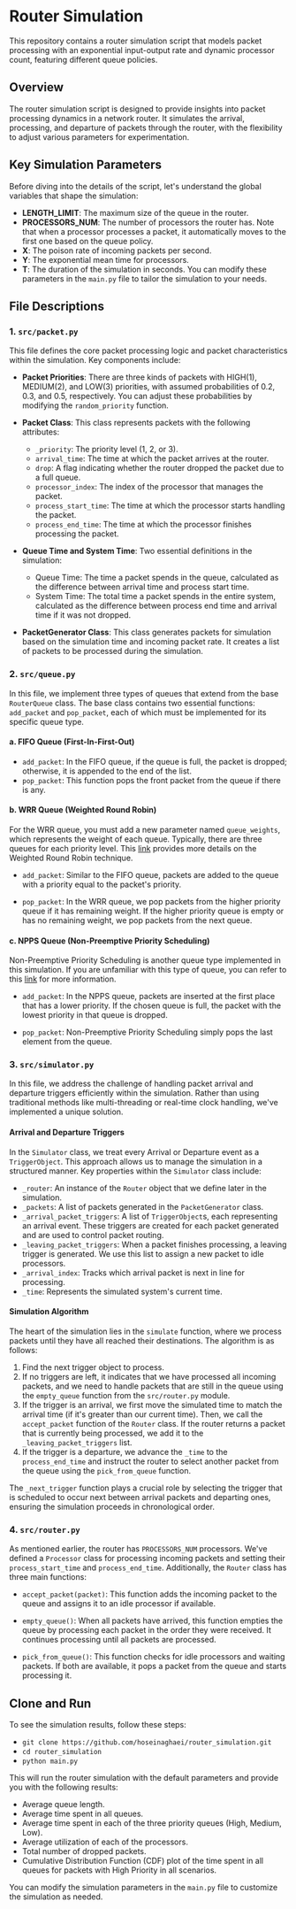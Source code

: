 # Router Simulation

This repository contains a router simulation script that models packet processing with an exponential input-output rate and dynamic processor count, featuring different queue policies.

## Overview

The router simulation script is designed to provide insights into packet processing dynamics in a network router. It simulates the arrival, processing, and departure of packets through the router, with the flexibility to adjust various parameters for experimentation.

## Key Simulation Parameters

Before diving into the details of the script, let's understand the global variables that shape the simulation:

- **LENGTH_LIMIT**: The maximum size of the queue in the router.
- **PROCESSORS_NUM**: The number of processors the router has. Note that when a processor processes a packet, it automatically moves to the first one based on the queue policy.
- **X**: The poison rate of incoming packets per second.
- **Y**: The exponential mean time for processors.
- **T**: The duration of the simulation in seconds. You can modify these parameters in the `main.py` file to tailor the simulation to your needs.

## File Descriptions

### 1. `src/packet.py`

This file defines the core packet processing logic and packet characteristics within the simulation. Key components include:

- **Packet Priorities**: There are three kinds of packets with HIGH(1), MEDIUM(2), and LOW(3) priorities, with assumed probabilities of 0.2, 0.3, and 0.5, respectively. You can adjust these probabilities by modifying the `random_priority` function.

- **Packet Class**: This class represents packets with the following attributes:
    - `_priority`: The priority level (1, 2, or 3).
    - `arrival_time`: The time at which the packet arrives at the router.
    - `drop`: A flag indicating whether the router dropped the packet due to a full queue.
    - `processor_index`: The index of the processor that manages the packet.
    - `process_start_time`: The time at which the processor starts handling the packet.
    - `process_end_time`: The time at which the processor finishes processing the packet.

- **Queue Time and System Time**: Two essential definitions in the simulation:
    - Queue Time: The time a packet spends in the queue, calculated as the difference between arrival time and process start time.
    - System Time: The total time a packet spends in the entire system, calculated as the difference between process end time and arrival time if it was not dropped.

- **PacketGenerator Class**: This class generates packets for simulation based on the simulation time and incoming packet rate. It creates a list of packets to be processed during the simulation.

### 2. `src/queue.py`

In this file, we implement three types of queues that extend from the base `RouterQueue` class. The base class contains two essential functions: `add_packet` and `pop_packet`, each of which must be implemented for its specific queue type.

#### a. FIFO Queue (First-In-First-Out)

- `add_packet`: In the FIFO queue, if the queue is full, the packet is dropped; otherwise, it is appended to the end of the list.
- `pop_packet`: This function pops the front packet from the queue if there is any.

#### b. WRR Queue (Weighted Round Robin)

For the WRR queue, you must add a new parameter named `queue_weights`, which represents the weight of each queue. Typically, there are three queues for each priority level. This [link](https://www.educative.io/answers/what-is-the-weighted-round-robin-load-balancing-technique) provides more details on the Weighted Round Robin technique.

- `add_packet`: Similar to the FIFO queue, packets are added to the queue with a priority equal to the packet's priority.

- `pop_packet`: In the WRR queue, we pop packets from the higher priority queue if it has remaining weight. If the higher priority queue is empty or has no remaining weight, we pop packets from the next queue.

#### c. NPPS Queue (Non-Preemptive Priority Scheduling)

Non-Preemptive Priority Scheduling is another queue type implemented in this simulation. If you are unfamiliar with this type of queue, you can refer to this [link](https://www.javatpoint.com/os-non-preemptive-priority-scheduling) for more information.

- `add_packet`: In the NPPS queue, packets are inserted at the first place that has a lower priority. If the chosen queue is full, the packet with the lowest priority in that queue is dropped.

- `pop_packet`: Non-Preemptive Priority Scheduling simply pops the last element from the queue.

### 3. `src/simulator.py`

In this file, we address the challenge of handling packet arrival and departure triggers efficiently within the simulation. Rather than using traditional methods like multi-threading or real-time clock handling, we've implemented a unique solution.

#### Arrival and Departure Triggers

In the `Simulator` class, we treat every Arrival or Departure event as a `TriggerObject`. This approach allows us to manage the simulation in a structured manner. Key properties within the `Simulator` class include:

- `_router`: An instance of the `Router` object that we define later in the simulation.
- `_packets`: A list of packets generated in the `PacketGenerator` class.
- `_arrival_packet_triggers`: A list of `TriggerObject`s, each representing an arrival event. These triggers are created for each packet generated and are used to control packet routing.
- `_leaving_packet_triggers`: When a packet finishes processing, a leaving trigger is generated. We use this list to assign a new packet to idle processors.
- `_arrival_index`: Tracks which arrival packet is next in line for processing.
- `_time`: Represents the simulated system's current time.

#### Simulation Algorithm

The heart of the simulation lies in the `simulate` function, where we process packets until they have all reached their destinations. The algorithm is as follows:

1. Find the next trigger object to process.
2. If no triggers are left, it indicates that we have processed all incoming packets, and we need to handle packets that are still in the queue using the `empty_queue` function from the `src/router.py` module.
3. If the trigger is an arrival, we first move the simulated time to match the arrival time (if it's greater than our current time). Then, we call the `accept_packet` function of the `Router` class. If the router returns a packet that is currently being processed, we add it to the `_leaving_packet_triggers` list.
4. If the trigger is a departure, we advance the `_time` to the `process_end_time` and instruct the router to select another packet from the queue using the `pick_from_queue` function.

The `_next_trigger` function plays a crucial role by selecting the trigger that is scheduled to occur next between arrival packets and departing ones, ensuring the simulation proceeds in chronological order.

### 4. `src/router.py`

As mentioned earlier, the router has `PROCESSORS_NUM` processors. We've defined a `Processor` class for processing incoming packets and setting their `process_start_time` and `process_end_time`. Additionally, the `Router` class has three main functions:

- `accept_packet(packet)`: This function adds the incoming packet to the queue and assigns it to an idle processor if available.

- `empty_queue()`: When all packets have arrived, this function empties the queue by processing each packet in the order they were received. It continues processing until all packets are processed.

- `pick_from_queue()`: This function checks for idle processors and waiting packets. If both are available, it pops a packet from the queue and starts processing it.

## Clone and Run

To see the simulation results, follow these steps:

- `git clone https://github.com/hoseinaghaei/router_simulation.git`
- `cd router_simulation`
- `python main.py`

This will run the router simulation with the default parameters and provide you with the following results:

- Average queue length.
- Average time spent in all queues.
- Average time spent in each of the three priority queues (High, Medium, Low).
- Average utilization of each of the processors.
- Total number of dropped packets.
- Cumulative Distribution Function (CDF) plot of the time spent in all queues for packets with High Priority in all scenarios.

You can modify the simulation parameters in the `main.py` file to customize the simulation as needed.
